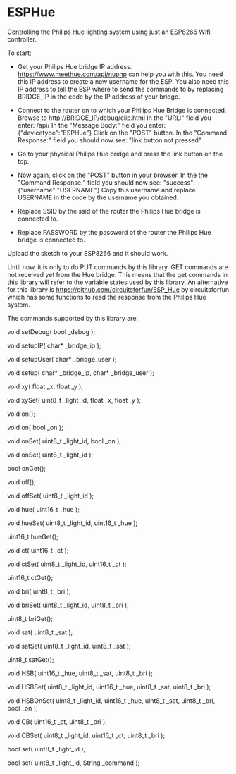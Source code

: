 # ESPHue
Controlling the Philips Hue lighting system using just an ESP8266 Wifi controller.

To start:

- Get your Philips Hue bridge IP address. https://www.meethue.com/api/nupnp can help you with this. 
You need this IP address to create a new username for the ESP. 
You also need this IP address to tell the ESP where to send the commands to by replacing BRIDGE_IP in the code by the IP address of your bridge.
- Connect to the router on to which your Philips Hue Bridge is connected. Browse to http://BRIDGE_IP/debug/clip.html
In the "URL:" field you enter: /api/
In the "Message Body:" field you enter: {"devicetype":"ESPHue"}
Click on the "POST" button.
In the "Command Response:" field you should now see: "link button not pressed"
- Go to your physical Philips Hue bridge and press the link button on the top.
- Now again, click on the "POST" button in your browser.
In the the "Command Response:" field you should now see: "success":{"username":"USERNAME"}
Copy this username and replace USERNAME in the code by the username you obtained.

- Replace SSID by the ssid of the router the Philips Hue bridge is connected to.
- Replace PASSWORD by the password of the router the Philips Hue bridge is connected to.

Upload the sketch to your ESP8266 and it should work.

Until now, it is only to do PUT commands by this library. GET commands are not received yet from the Hue bridge. This means that the get commands in this library will refer to the variable states used by this library. 
An alternative for this library is https://github.com/circuitsforfun/ESP_Hue by circuitsforfun which has some functions to read the response from the Philips Hue system.

The commands supported by this library are:

void setDebug( bool _debug );

void setupIP( char* _bridge_ip );

void setupUser( char* _bridge_user );

void setup( char* _bridge_ip, char* _bridge_user );
		
void xy( float _x, float _y );

void xySet( uint8_t _light_id, float _x, float _y );

void on();

void on( bool _on );

void onSet( uint8_t _light_id, bool _on );

void onSet( uint8_t _light_id );

bool onGet();

void off();

void offSet( uint8_t _light_id );

void hue( uint16_t _hue );

void hueSet( uint8_t _light_id, uint16_t _hue );

uint16_t hueGet();

void ct( uint16_t _ct );

void ctSet( uint8_t _light_id, uint16_t _ct );

uint16_t ctGet();

void bri( uint8_t _bri );

void briSet( uint8_t _light_id, uint8_t _bri );

uint8_t briGet();

void sat( uint8_t _sat );

void satSet( uint8_t _light_id, uint8_t _sat );

uint8_t satGet();

void HSB( uint16_t _hue, uint8_t _sat, uint8_t _bri );

void HSBSet( uint8_t _light_id, uint16_t _hue, uint8_t _sat, uint8_t _bri );

void HSBOnSet( uint8_t _light_id, uint16_t _hue, uint8_t _sat, uint8_t _bri, bool _on );

void CB( uint16_t _ct, uint8_t _bri );

void CBSet( uint8_t _light_id, uint16_t _ct, uint8_t _bri );

bool set( uint8_t _light_id );

bool set( uint8_t _light_id, String _command );
